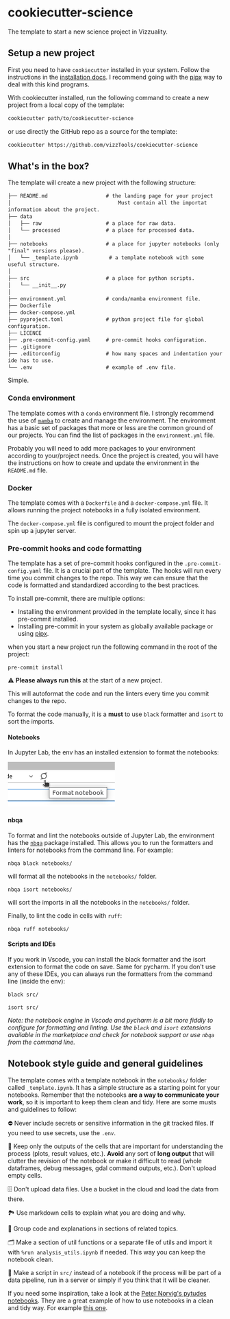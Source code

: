 # cookiecutter-science

The template to start a new science project in Vizzuality.

## Setup a new project

First you need to have `cookiecutter` installed in your system.
Follow the instructions in the [installation docs](https://cookiecutter.readthedocs.io/en/2.0.2/installation.html).
I recommend going with the [pipx](https://pypa.github.io/pipx/) way
to deal with this kind programs.

With cookiecutter installed, run the following command to create a new project from a local copy of the template:

```bash
cookiecutter path/to/cookiecutter-science
```

or use directly the GitHub repo as a source for the template:

```bash
cookiecutter https://github.com/vizzTools/cookiecutter-science
```

## What's in the box?

The template will create a new project with the following structure:

```
├── README.md                   # the landing page for your project
│                                   Must contain all the importat information about the project.
├── data
│   ├── raw                     # a place for raw data.
│   └── processed               # a place for processed data.   
│  
├── notebooks                   # a place for jupyter notebooks (only "final" versions please).
│   └── _template.ipynb          # a template notebook with some useful structure.
│  
├── src                         # a place for python scripts.
│   └── __init__.py
│  
├── environment.yml             # conda/mamba environment file.
├── Dockerfile
├── docker-compose.yml
├── pyproject.toml              # python project file for global configuration.
├── LICENCE
├── .pre-commit-config.yaml     # pre-commit hooks configuration.
├── .gitignore
├── .editorconfig               # how many spaces and indentation your ide has to use.
└── .env                        # example of .env file.
```

Simple.

### Conda environment

The template comes with a `conda` environment file.
I strongly recommend the use of [`mamba`](https://mamba.readthedocs.io/en/latest/)
to create and manage the environment. The environment has a basic set of packages that more or less
are the common ground of our projects. You can find the list of packages in the `environment.yml` file.

Probably you will need to add more packages to your environment according to your/project needs.
Once the project is created, you will have the instructions on how to create and update the environment in
the `README.md` file.

### Docker

The template comes with a `Dockerfile` and a `docker-compose.yml` file.
It allows running the project notebooks in a fully isolated environment.

The `docker-compose.yml` file is configured to mount the project folder and spin up
a jupyter server.

### Pre-commit hooks and code formatting

The template has a set of pre-commit hooks configured in the `.pre-commit-config.yaml` file.
It is a crucial part of the template. The hooks will run every time you commit changes to the repo.
This way we can ensure that the code is formatted and standardized according to the best practices.

To install pre-commit, there are multiple options:

- Installing the environment provided in the template locally, since it has pre-commit installed.
- Installing pre-commit in your system as globally available package or using [pipx](https://pypa.github.io/pipx/).

 when you start a new project run the following command in the root of the project:

```shell
pre-commit install
```

⚠ **Please always run this** at the start of a new project.

This will autoformat the code and run the linters every time you commit changes to the repo.

To format the code manually, it is a **must** to use `black` formatter and `isort` to sort the imports.

#### Notebooks

In Jupyter Lab, the env has an installed extension to format the notebooks:

![format-notebook.png](imgs/format-notebook.png)

#### nbqa

To format and lint the notebooks outside of Jupyter Lab, the environment has the
[`nbqa`](https://nbqa.readthedocs.io/en/latest/index.html) package installed.
This allows you to run the formatters and linters for notebooks from the command line.
For example:

```shell
nbqa black notebooks/
```

will format all the notebooks in the `notebooks/` folder.

```shell
nbqa isort notebooks/
```

will sort the imports in all the notebooks in the `notebooks/` folder.

Finally, to lint the code in cells with `ruff`:

```shell
nbqa ruff notebooks/
```

#### Scripts and IDEs

If you work in Vscode, you can install the black formatter and the isort extension to format the code on save.
Same for pycharm.
If you don't use any of these IDEs, you can always run the formatters from the command line (inside the env):

```shell
black src/
```

```shell
isort src/
```

_Note: the notebook engine in Vscode and pycharm is a bit more fiddly to configure for formatting and linting.
Use the `black` and `isort` extensions available in the marketplace and check for notebook support or use `nbqa` from the
command line._

## Notebook style guide and general guidelines

The template comes with a template notebook in the `notebooks/` folder called `_template.ipynb`. It has a simple
structure as a starting point for your notebooks.
Remember that the notebooks **are a way to communicate your work**, so it is important to keep them clean and tidy.
Here are some musts and guidelines to follow:

⛔ Never include secrets or sensitive information in the git tracked files. If you need to use secrets, use the `.env`.

🤯 Keep only the outputs of the cells that are important for understanding the process (plots, result values, etc.).
**Avoid** any sort of **long output** that will clutter the revision of the notebook or make it difficult to read
(whole dataframes, debug messages, gdal command outputs, etc.). Don't upload empty cells.

🗄 Don't upload data files. Use a bucket in the cloud and load the data from there.

🏞 Use markdown cells to explain what you are doing and why.

📇 Group code and explanations in sections of related topics.

🗂 Make a section of util functions or a separate file of utils
and import it with `%run analysis_utils.ipynb` if needed. This way you can keep the notebook clean.

📜 Make a script in `src/` instead of a notebook if the process will be part of a data pipeline,
run in a server or simply if you think that it will be cleaner.

If you need some inspiration, take a look at
the [Peter Norvig's pytudes notebooks](https://github.com/norvig/pytudes/tree/main/ipynb).
They are a great example of how to use notebooks in a clean and tidy way. For
example [this one](https://github.com/norvig/pytudes/blob/main/ipynb/Economics.ipynb).
